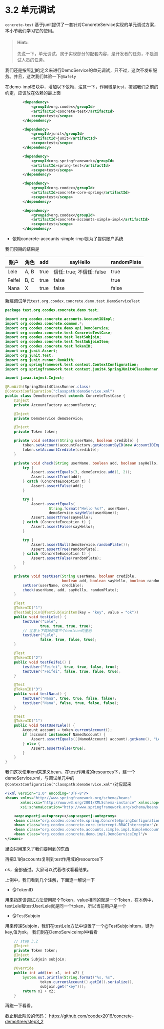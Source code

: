 # 3.2 单元调试

`concrete-test` 基于junit提供了一套针对ConcreteService实现的单元调试方案，本小节我们学习它的使用。

> #### Hint::
>
> 先说一下，单元调试，属于实现部分的配套内容，是开发者的任务，不是测试人员的任务。

我们还是按照[3.1](step3_1.md)的定义来进行DemoService的单元调试，只不过，这次不发布服务。并且，这次我们体验一下`@Safely`

在demo-impl模块中，增加以下依赖，注意一下，作用域是test，按照我们之前的约定，应该放在依赖的最上面
```xml
        <dependency>
            <groupId>org.coodex</groupId>
            <artifactId>concrete-test</artifactId>
            <scope>test</scope>
        </dependency>

        <dependency>
            <groupId>junit</groupId>
            <artifactId>junit</artifactId>
            <scope>test</scope>
        </dependency>

        <dependency>
            <groupId>org.springframework</groupId>
            <artifactId>spring-test</artifactId>
            <scope>test</scope>
        </dependency>

        <dependency>
            <groupId>org.coodex</groupId>
            <artifactId>concrete-core-spring</artifactId>
            <scope>test</scope>
        </dependency>

        <dependency>
            <groupId>org.coodex</groupId>
            <artifactId>concrete-accounts-simple-impl</artifactId>
            <scope>test</scope>
        </dependency>
```

- 依赖concrete-accounts-simple-impl是为了提供账户系统

我们预期的结果是

| 账户 | 角色 | add | sayHello | randomPlate |
| ---- | ---- | --- | --- | --- |
| Lele | A, B | true | 信任: true; 不信任: false | true |
| Feifei | B, C | true | false | true |
| Nana | X | true | false | false |

新建调试单元`test.org.coodex.concrete.demo.test.DemoServiceTest`
```java
package test.org.coodex.concrete.demo.test;

import org.coodex.concrete.accounts.AccountIDImpl;
import org.coodex.concrete.common.*;
import org.coodex.concrete.demo.api.DemoService;
import org.coodex.concrete.test.ConcreteTestCase;
import org.coodex.concrete.test.TestSubjoin;
import org.coodex.concrete.test.TestSubjoinItem;
import org.coodex.concrete.test.TokenID;
import org.junit.Assert;
import org.junit.Test;
import org.junit.runner.RunWith;
import org.springframework.test.context.ContextConfiguration;
import org.springframework.test.context.junit4.SpringJUnit4ClassRunner;

import javax.inject.Inject;

@RunWith(SpringJUnit4ClassRunner.class)
@ContextConfiguration("classpath:demoService.xml")
public class DemoServiceTest extends ConcreteTestCase {
    @Inject
    private AccountFactory accountFactory;

    @Inject
    private DemoService demoService;

    @Inject
    private Token token;

    private void setUser(String userName, boolean credible) {
        token.setAccount(accountFactory.getAccountByID(new AccountIDImpl(99, userName)));
        token.setAccountCredible(credible);
    }

    private void check(String userName, boolean add, boolean sayHello, boolean randomPlate) {
        try {
            Assert.assertEquals(3, demoService.add(1, 2));
            Assert.assertTrue(add);
        } catch (ConcreteException t) {
            Assert.assertFalse(add);
        }

        try {
            Assert.assertEquals(
                    String.format("Hello %s!", userName),
                    demoService.sayHello(userName));
            Assert.assertTrue(sayHello);
        } catch (ConcreteException t) {
            Assert.assertFalse(sayHello);
        }

        try {
            Assert.assertNull(demoService.randomPlate());
            Assert.assertTrue(randomPlate);
        } catch (ConcreteException t) {
            Assert.assertFalse(randomPlate);
        }
    }

    private void testUser(String userName, boolean credible,
                          boolean add, boolean sayHello, boolean randomPlate) {
        setUser(userName, credible);
        check(userName, add, sayHello, randomPlate);
    }

    @Test
    @TokenID("1")
    @TestSubjoin(@TestSubjoinItem(key = "key", value = "ok"))
    public void testLele() {
        testUser("Lele",
                true, true, true, true);
        // 注意上下两段的第三个boolean的差别
        testUser("Lele",
                false, true, false, true);
    }

    @Test
    @TokenID("2")
    public void testFeifei() {
        testUser("Feifei", true, true, false, true);
        testUser("Feifei", false, true, false, true);
    }

    @Test
    @TokenID("3")
    public void testNana() {
        testUser("Nana", true, true, false, false);
        testUser("Nana", false, true, false, false);
    }

    @Test
    @TokenID("1")
    public void testUserLele() {
        Account account = token.currentAccount();
        if (account instanceof NamedAccount) {
            Assert.assertEquals(((NamedAccount) account).getName(), "Lele");
        } else {
            Assert.assertFalse(true);
        }
    }
}
```

我们这次使用xml来定义bean，在test作用域的resources下，建一个demoService.xml，与调试单元中的`@ContextConfiguration("classpath:demoService.xml")`对应起来
```xml
<?xml version="1.0" encoding="UTF-8"?>
<beans xmlns="http://www.springframework.org/schema/beans"
       xmlns:xsi="http://www.w3.org/2001/XMLSchema-instance" xmlns:aop="http://www.springframework.org/schema/aop"
       xsi:schemaLocation="http://www.springframework.org/schema/beans http://www.springframework.org/schema/beans/spring-beans.xsd http://www.springframework.org/schema/aop http://www.springframework.org/schema/aop/spring-aop.xsd">

    <aop:aspectj-autoproxy></aop:aspectj-autoproxy>
    <bean class="org.coodex.concrete.spring.ConcreteSpringConfiguration"/>
    <bean class="org.coodex.concrete.core.intercept.RBACInterceptor"/>
    <bean class="org.coodex.concrete.accounts.simple.impl.SimpleAccountFactory"/>
    <bean class="org.coodex.concrete.demo.impl.DemoServiceImpl"/>
</beans>
```
里面只用定义了我们要用到的东西

再把3.1的accounts复制到test作用域的resources下

ok，全部通过。大家可以试着改改看看结果。

上例中，我们看到几个注解，下面逐一解说一下

- @TokenID

用来指定该调试方法使用那个Token，value相同的就是一个Token，在本例中，
testLele和testUserLele就是同一个token，所以当前用户是一个

- @TestSubjoin

用来传递Subjoin，我们在testLele方法中设置了一个@TestSubjoinItem，键为key,值为ok。
我们到在DemoServiceImpl中看看
```java
    // step 3.2
    @Inject
    private Token token;
    @Inject
    private Subjoin subjoin;

    @Override
    public int add(int x1, int x2) {
        System.out.println(String.format("%s, %s",
                token.currentAccount().getId().serialize(),
                subjoin.get("key")));
        return x1 + x2;
    }
```

再跑一下看看。

截止到此阶段的代码： https://github.com/coodex2016/concrete-demo/tree/step3_2